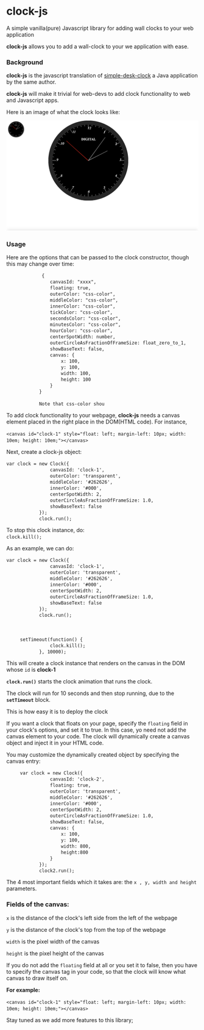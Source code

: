 # clock-js
A simple vanilla(pure) Javascript library for adding wall clocks to your web application

**clock-js** allows you to add a wall-clock to your we application with ease.

### Background
**clock-js** is the javascript translation of [simple-desk-clock](https://github.com/gbenroscience/simple-desk-clock) a Java application by the same author.

**clock-js** will make it trivial for web-devs to add clock functionality to web and Javascript apps.



Here is an image of what the clock looks like:


![Clock Should Show...lol](images/clock-1.png)

### Usage


Here are the options that can be passed to the clock constructor, though this may change over time:

                 {
                    canvasId: "xxxx",
                    floating: true,
                    outerColor: "css-color",
                    middleColor: "css-color",
                    innerColor: "css-color",
                    tickColor: "css-color",
                    secondsColor: "css-color",
                    minutesColor: "css-color",
                    hourColor: "css-color",
                    centerSpotWidth: number,
                    outerCircleAsFractionOfFrameSize: float_zero_to_1,
                    showBaseText: false,
                    canvas: {
                        x: 100,
                        y: 100,
                        width: 100,
                        height: 100
                    }
                }
                
                Note that css-color shou

To add clock functionality to your webpage, **clock-js** needs a canvas element placed in the right place in the DOM(HTML code). For instance,

  `<canvas id="clock-1" style="float: left; margin-left: 10px; width: 10em; height: 10em;"></canvas>`

Next, create a clock-js object:

    var clock = new Clock({
                    canvasId: 'clock-1',
                    outerColor: 'transparent',
                    middleColor: '#262626',
                    innerColor: '#000',
                    centerSpotWidth: 2,
                    outerCircleAsFractionOfFrameSize: 1.0,
                    showBaseText: false
                });
                clock.run();



To stop this clock instance, do:<br>
`clock.kill();` <br>



As an example, we can do:


    var clock = new Clock({
                    canvasId: 'clock-1',
                    outerColor: 'transparent',
                    middleColor: '#262626',
                    innerColor: '#000',
                    centerSpotWidth: 2,
                    outerCircleAsFractionOfFrameSize: 1.0,
                    showBaseText: false
                });
                clock.run();



         setTimeout(function() {
                    clock.kill();
                }, 10000);
                
                
                
This will create a clock instance that renders on the canvas in the DOM whose `id` is **clock-1**

**`clock.run()`** starts the clock animation that runs the clock. 

The clock will run for 10 seconds and then stop running, due to the **`setTimeout`** block.

This is how easy it is to deploy the clock

If you want a clock that floats on your page, specify the `floating` field in your clock's options, and set it to true. In this case, yo need not add the canvas element to your code. The clock will dynamically create a canvas object and inject it in your HTML code.

You may customize the dynamically created object by specifying the canvas entry:


         var clock = new Clock({
                    canvasId: 'clock-2',
                    floating: true,
                    outerColor: 'transparent',
                    middleColor: '#262626',
                    innerColor: '#000',
                    centerSpotWidth: 2,
                    outerCircleAsFractionOfFrameSize: 1.0,
                    showBaseText: false,
                    canvas: {
                        x: 100,
                        y: 100,
                        width: 800,
                        height:800
                    }
                });
                clock2.run();

The 4 most important fields which it takes are: the `x , y, width and height` parameters.

### Fields of the canvas:

`x` is the distance of the clock's left side from the left of the webpage

`y` is the distance of the clock's top from the top of the webpage

`width` is the pixel width of the canvas

`height` is the pixel height of the canvas



If  you do not add the `floating` field at all or you set it to false, then you have to specify the canvas tag in your code, so that the clock will know what canvas to draw itself on.

**For example:**

  `<canvas id="clock-1" style="float: left; margin-left: 10px; width: 10em; height: 10em;"></canvas>`


Stay tuned as we add more features to this library;
